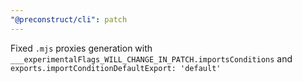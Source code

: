 ```yaml
---
"@preconstruct/cli": patch
---
```


Fixed `.mjs` proxies generation with `___experimentalFlags_WILL_CHANGE_IN_PATCH.importsConditions` and `exports.importConditionDefaultExport: 'default'`

